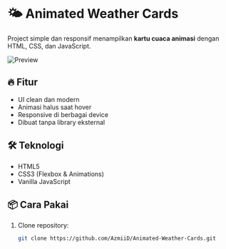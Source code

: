 # 🌤️ Animated Weather Cards

Project simple dan responsif menampilkan **kartu cuaca animasi** dengan HTML, CSS, dan JavaScript.

![Preview](https://imgur.com/cdpCMBf)

## 🔥 Fitur
- UI clean dan modern
- Animasi halus saat hover
- Responsive di berbagai device
- Dibuat tanpa library eksternal

## 🛠️ Teknologi
- HTML5
- CSS3 (Flexbox & Animations)
- Vanilla JavaScript

## 📦 Cara Pakai
1. Clone repository:
   ```bash
   git clone https://github.com/AzmiiD/Animated-Weather-Cards.git
